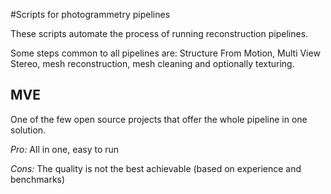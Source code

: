 #Scripts for photogrammetry pipelines

These scripts automate the process of running reconstruction pipelines.

Some steps common to all pipelines are: Structure From Motion, Multi View Stereo,
 mesh reconstruction, mesh cleaning and optionally texturing. 
 
## MVE
One of the few open source projects that offer the whole pipeline in one solution.

*Pro:* All in one, easy to run

*Cons:* The quality is not the best achievable (based on experience and benchmarks)